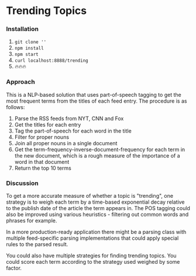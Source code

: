 # Trending Topics

### Installation
1. `git clone ''`
2. `npm install`
3. `npm start`
4. `curl localhost:8888/trending`
4. 🔥🔥🔥

### Approach

This is a NLP-based solution that uses part-of-speech tagging to get the most frequent terms from the titles of each feed entry. The procedure is as follows:

1. Parse the RSS feeds from NYT, CNN and Fox
2. Get the titles for each entry
3. Tag the part-of-speech for each word in the title
4. Filter for proper nouns
5. Join all proper nouns in a single document
6. Get the term-frequency-inverse-document-frequency for each term in the new document, which is a rough measure of the importance of a word in that document
7. Return the top 10 terms

### Discussion

To get a more accurate measure of whether a topic is "trending", one strategy is to weigh each term by a time-based exponential decay relative to the publish date of the article the term appears in. The POS tagging could also be improved using various heuristics - filtering out common words and phrases for example.

In a more production-ready application there might be a parsing class with multiple feed-specific parsing implementations that could apply special rules to the parsed result.

You could also have multiple strategies for finding trending topics. You could score each term according to the strategy used weighed by some factor. 
